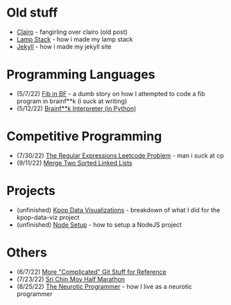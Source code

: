 # Old stuff
- [Clairo](/posts/clairo.md) - fangirling over clairo (old post)
- [Lamp Stack](/posts/lamp_stack.md) - how i made my lamp stack
- [Jekyll](/posts/jekyll.md) - how i made my jekyll site

# Programming Languages

- (5/7/22) [Fib in BF](/posts/fib_in_bf.md) - a dumb story on how I attempted to code a fib program in brainf**k (i suck at writing)
- (5/12/22) [Brainf**k Interpreter (in Python)](/posts/bf_interpreter_in_python.md)

# Competitive Programming

- (7/30/22) [The Regular Expressions Leetcode Problem](/posts/reg-ex.md) - man i suck at cp
- (9/11/22) [Merge Two Sorted Linked Lists](/posts/merge_two_sorted_list.md)

# Projects
- (unfinished) [Kpop Data Visualizations](/posts/kpop-data-viz.md) - breakdown of what I did for the kpop-data-viz project
- (unfinished) [Node Setup](/posts/node-setup.md) - how to setup a NodeJS project
# Others

- (6/7/22) [More "Complicated" Git Stuff for Reference](/posts/git_stuff.md)
- (7/23/22) [Sri Chin Moy Half Marathon](/posts/half-marathon.md)
- (8/25/22) [The Neurotic Programmer](/posts/the-neurotic-programmer.md) - how I live as a neurotic programmer